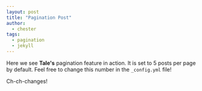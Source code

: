 ```yaml
---
layout: post
title: "Pagination Post"
author: 
  - chester
tags:
  - pagination
  - jekyll
---
```


Here we see **Tale's** pagination feature in action. It is set to 5 posts per page by default. Feel free to change this number in the `_config.yml` file!

Ch-ch-changes!
